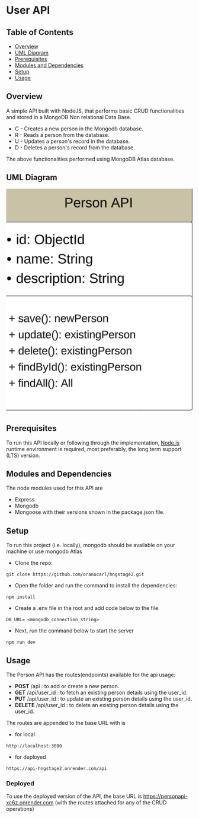 # User API

## Table of Contents

- [Overview](#general-info)
- [UML Diagram](#uml-diagram)
- [Prerequisites](#prerequisites)
- [Modules and Dependencies](#modules-and-dependencies)
- [Setup](#setup)
- [Usage](#usage)

## Overview

A simple API built with NodeJS, that performs basic CRUD functionalities and stored in a MongoDB Non relational Data Base.

- C - Creates a new person in the Mongodb database.
- R - Reads a person from the database.
- U - Updates a person's record in the database.
- D - Deletes a person's record from the database.

The above functionalities performed using MongoDB Atlas database.
## UML Diagram
![Person API - Page 1(1)](https://github.com/oranucarl/hngstage2/blob/main/public/images/umldiagram.png)
## Prerequisites

To run this API locally or following through the implementation, [Node.js](nodejs.org/en) runtime environment is required, most preferably, the long term support (LTS) version.

## Modules and Dependencies

The node modules used for this API are

- Express
- Mongodb
- Mongoose
  with their versions shown in the package.json file.

## Setup

To run this project (i.e. locally), mongodb should be available on your machine or use mongodb Atlas

- Clone the repo:

```
git clone https://github.com/oranucarl/hngstage2.git
```

- Open the folder and run the command to install the dependencies:

```
npm install
```

- Create a .env file in the root and add code below to the file

```
DB_URL= <mongodb_connection_string>
```

- Next, run the command below to start the server

```
npm run dev
```

## Usage

The Person API has the routes(endpoints) available for the api usage:

- **POST** /api : to add or create a new person.
- **GET** /api/user_id : to fetch an existing person details using the user_id.
- **PUT** /api/user_id : to update an existing person details using the user_id.
- **DELETE** /api/user_id : to delete an existing person details using the user_id.

The routes are appended to the base URL with is

- for local

```
http://localhost:3000
```

- for deployed

```
https://api-hngstage2.onrender.com/api
```

### Deployed

To use the deployed version of the API, the base URL is https://personapi-xc6z.onrender.com (with the routes attached for any of the CRUD operations)
